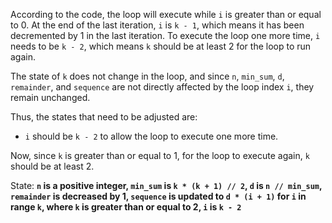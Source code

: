 According to the code, the loop will execute while `i` is greater than or equal to 0. At the end of the last iteration, `i` is `k - 1`, which means it has been decremented by 1 in the last iteration. To execute the loop one more time, `i` needs to be `k - 2`, which means `k` should be at least 2 for the loop to run again.

The state of `k` does not change in the loop, and since `n`, `min_sum`, `d`, `remainder`, and `sequence` are not directly affected by the loop index `i`, they remain unchanged.

Thus, the states that need to be adjusted are:
- `i` should be `k - 2` to allow the loop to execute one more time.

Now, since `k` is greater than or equal to 1, for the loop to execute again, `k` should be at least 2.

State: **`n` is a positive integer, `min_sum` is `k * (k + 1) // 2`, `d` is `n // min_sum`, `remainder` is decreased by 1, `sequence` is updated to `d * (i + 1)` for `i` in range `k`, where `k` is greater than or equal to 2, `i` is `k - 2`**